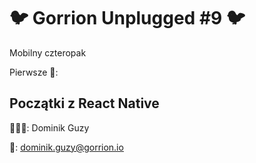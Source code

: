 # 🐦 Gorrion Unplugged #9 🐦

Mobilny czteropak

Pierwsze 🍺:

## Początki z React Native

👱🏻‍♂: Dominik Guzy

📩: dominik.guzy@gorrion.io
